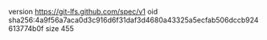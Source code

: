 version https://git-lfs.github.com/spec/v1
oid sha256:4a9f56a7aca0d3c916d6f31daf3d4680a43325a5ecfab506dccb924613774b0f
size 455
